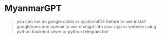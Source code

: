 # MyanmarGPT
> you can run on google colab or pycharmIDE
> before to use install googletrans and openai
to use chatgpt into your app or website using python backend sever or python telegram bot
